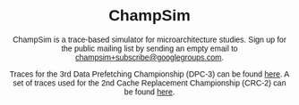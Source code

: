<!DOCTYPE html>
<html lang="en">
<head>
    <meta charset="UTF-8">
    <meta name="viewport" content="width=device-width, initial-scale=1.0">
    <title>ChampSim GitHub Upload</title>
    <style>
        body {
            font-family: Arial, sans-serif;
            text-align: center;
        }
        h1 {
            font-weight: bold;
            text-align: center;
        }
        p {
            text-align: center;
        }
    </style>
</head>
<body>
    <h1>ChampSim</h1>
    <p>ChampSim is a trace-based simulator for microarchitecture studies. Sign up for the public mailing list by sending an empty email to <a href="mailto:champsim+subscribe@googlegroups.com">champsim+subscribe@googlegroups.com</a>.</p>
    <p>Traces for the 3rd Data Prefetching Championship (DPC-3) can be found <a href="https://dpc3.compas.cs.stonybrook.edu/?SW_IS">here</a>. A set of traces used for the 2nd Cache Replacement Championship (CRC-2) can be found <a href="http://bit.ly/2t2nkUj">here</a>.</p>
</body>
</html>

